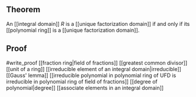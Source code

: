 ## Theorem
An [[integral domain]] $R$ is a [[unique factorization domain]] if and only if its [[polynomial ring]] is a [[unique factorization domain]].

## Proof
#write_proof [[fraction ring|field of fractions]] [[greatest common divisor]] [[unit of a ring]] [[irreducible element of an integral domain|irreducible]] [[Gauss' lemma]] [[irreducible polynomial in polynomial ring of UFD is irreducible in polynomial ring of field of fractions]] [[degree of polynomial|degree]] [[associate elements in an integral domain]] 